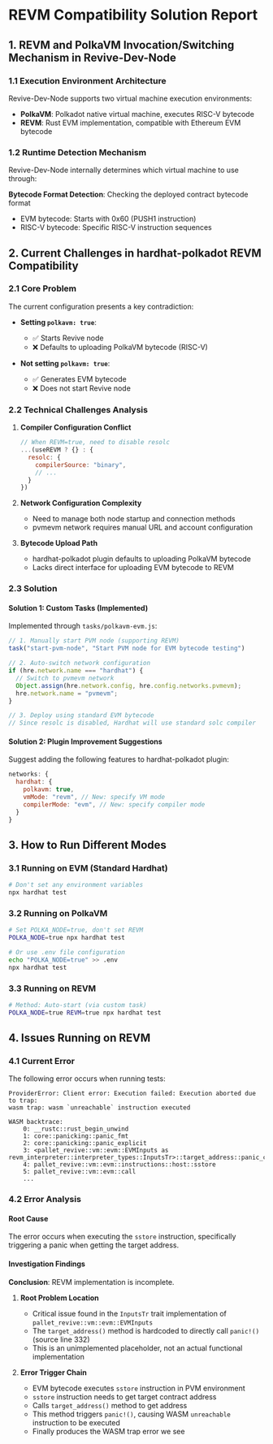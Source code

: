 # REVM Compatibility Solution Report

## 1. REVM and PolkaVM Invocation/Switching Mechanism in Revive-Dev-Node

### 1.1 Execution Environment Architecture

Revive-Dev-Node supports two virtual machine execution environments:

- **PolkaVM**: Polkadot native virtual machine, executes RISC-V bytecode
- **REVM**: Rust EVM implementation, compatible with Ethereum EVM bytecode

### 1.2 Runtime Detection Mechanism

Revive-Dev-Node internally determines which virtual machine to use through:

**Bytecode Format Detection**: Checking the deployed contract bytecode format
- EVM bytecode: Starts with 0x60 (PUSH1 instruction)
- RISC-V bytecode: Specific RISC-V instruction sequences

## 2. Current Challenges in hardhat-polkadot REVM Compatibility

### 2.1 Core Problem

The current configuration presents a key contradiction:

- **Setting `polkavm: true`**: 
  - ✅ Starts Revive node
  - ❌ Defaults to uploading PolkaVM bytecode (RISC-V)
  
- **Not setting `polkavm: true`**:
  - ✅ Generates EVM bytecode
  - ❌ Does not start Revive node

### 2.2 Technical Challenges Analysis

1. **Compiler Configuration Conflict**
   ```javascript
   // When REVM=true, need to disable resolc
   ...(useREVM ? {} : {
     resolc: {
       compilerSource: "binary",
       // ...
     }
   })
   ```

2. **Network Configuration Complexity**
   - Need to manage both node startup and connection methods
   - pvmevm network requires manual URL and account configuration

3. **Bytecode Upload Path**
   - hardhat-polkadot plugin defaults to uploading PolkaVM bytecode
   - Lacks direct interface for uploading EVM bytecode to REVM

### 2.3 Solution

#### Solution 1: Custom Tasks (Implemented)

Implemented through `tasks/polkavm-evm.js`:

```javascript
// 1. Manually start PVM node (supporting REVM)
task("start-pvm-node", "Start PVM node for EVM bytecode testing")

// 2. Auto-switch network configuration
if (hre.network.name === "hardhat") {
  // Switch to pvmevm network
  Object.assign(hre.network.config, hre.config.networks.pvmevm);
  hre.network.name = "pvmevm";
}

// 3. Deploy using standard EVM bytecode
// Since resolc is disabled, Hardhat will use standard solc compiler
```

#### Solution 2: Plugin Improvement Suggestions

Suggest adding the following features to hardhat-polkadot plugin:

```javascript
networks: {
  hardhat: {
    polkavm: true,
    vmMode: "revm", // New: specify VM mode
    compilerMode: "evm", // New: specify compiler mode
  }
}
```

## 3. How to Run Different Modes

### 3.1 Running on EVM (Standard Hardhat)

```bash
# Don't set any environment variables
npx hardhat test
```

### 3.2 Running on PolkaVM

```bash
# Set POLKA_NODE=true, don't set REVM
POLKA_NODE=true npx hardhat test

# Or use .env file configuration
echo "POLKA_NODE=true" >> .env
npx hardhat test
```

### 3.3 Running on REVM

```bash
# Method: Auto-start (via custom task)
POLKA_NODE=true REVM=true npx hardhat test
```

## 4. Issues Running on REVM

### 4.1 Current Error

The following error occurs when running tests:

```
ProviderError: Client error: Execution failed: Execution aborted due to trap: 
wasm trap: wasm `unreachable` instruction executed

WASM backtrace:
    0: __rustc::rust_begin_unwind
    1: core::panicking::panic_fmt
    2: core::panicking::panic_explicit
    3: <pallet_revive::vm::evm::EVMInputs as revm_interpreter::interpreter_types::InputsTr>::target_address::panic_cold_explicit
    4: pallet_revive::vm::evm::instructions::host::sstore
    5: pallet_revive::vm::evm::call
    ...
```

### 4.2 Error Analysis

#### Root Cause
The error occurs when executing the `sstore` instruction, specifically triggering a panic when getting the target address.

#### Investigation Findings
**Conclusion**: REVM implementation is incomplete.

1. **Root Problem Location**
   - Critical issue found in the `InputsTr` trait implementation of `pallet_revive::vm::evm::EVMInputs`
   - The `target_address()` method is hardcoded to directly call `panic!()` (source line 332)
   - This is an unimplemented placeholder, not an actual functional implementation

2. **Error Trigger Chain**
   - EVM bytecode executes `sstore` instruction in PVM environment
   - `sstore` instruction needs to get target contract address
   - Calls `target_address()` method to get address
   - This method triggers `panic!()`, causing WASM `unreachable` instruction to be executed
   - Finally produces the WASM trap error we see